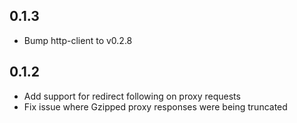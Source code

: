 ## 0.1.3
* Bump http-client to v0.2.8

## 0.1.2

* Add support for redirect following on proxy requests
* Fix issue where Gzipped proxy responses were being truncated
